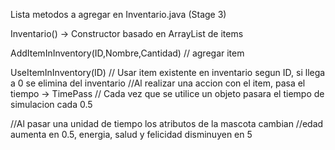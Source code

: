 Lista metodos a agregar en Inventario.java (Stage 3)

Inventario() -> Constructor basado en ArrayList de items

AddItemInInventory(ID,Nombre,Cantidad) // agregar item

UseItemInInventory(ID) // Usar item existente en inventario segun ID, si llega a 0 se elimina del inventario
//Al realizar una accion con el item, pasa el tiempo ->
TimePass // Cada vez que se utilice un objeto pasara el tiempo de simulacion cada 0.5

//Al pasar una unidad de tiempo los atributos de la mascota cambian
//edad aumenta en 0.5, energia, salud y felicidad disminuyen en 5
